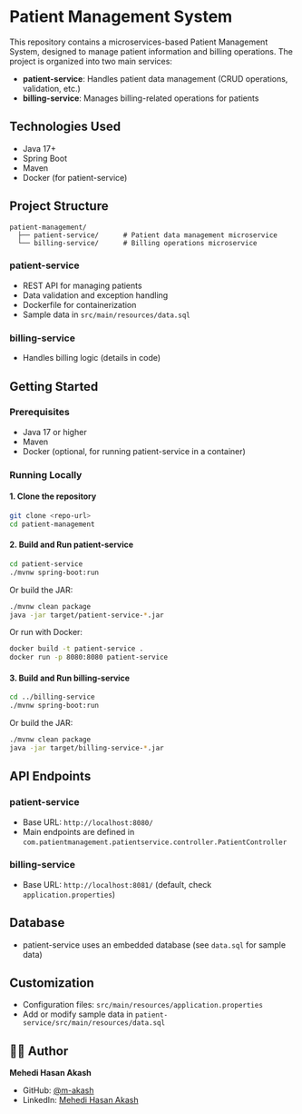 # Patient Management System

This repository contains a microservices-based Patient Management System, designed to manage patient information and billing operations. The project is organized into two main services:

- **patient-service**: Handles patient data management (CRUD operations, validation, etc.)
- **billing-service**: Manages billing-related operations for patients

## Technologies Used

- Java 17+
- Spring Boot
- Maven
- Docker (for patient-service)

## Project Structure

```
patient-management/
  ├── patient-service/      # Patient data management microservice
  └── billing-service/      # Billing operations microservice
```

### patient-service

- REST API for managing patients
- Data validation and exception handling
- Dockerfile for containerization
- Sample data in `src/main/resources/data.sql`

### billing-service

- Handles billing logic (details in code)

## Getting Started

### Prerequisites

- Java 17 or higher
- Maven
- Docker (optional, for running patient-service in a container)

### Running Locally

#### 1. Clone the repository

```bash
git clone <repo-url>
cd patient-management
```

#### 2. Build and Run patient-service

```bash
cd patient-service
./mvnw spring-boot:run
```

Or build the JAR:

```bash
./mvnw clean package
java -jar target/patient-service-*.jar
```

Or run with Docker:

```bash
docker build -t patient-service .
docker run -p 8080:8080 patient-service
```

#### 3. Build and Run billing-service

```bash
cd ../billing-service
./mvnw spring-boot:run
```

Or build the JAR:

```bash
./mvnw clean package
java -jar target/billing-service-*.jar
```

## API Endpoints

### patient-service

- Base URL: `http://localhost:8080/`
- Main endpoints are defined in `com.patientmanagement.patientservice.controller.PatientController`

### billing-service

- Base URL: `http://localhost:8081/` (default, check `application.properties`)

## Database

- patient-service uses an embedded database (see `data.sql` for sample data)

## Customization

- Configuration files: `src/main/resources/application.properties`
- Add or modify sample data in `patient-service/src/main/resources/data.sql`

## 👨‍💻 Author

**Mehedi Hasan Akash**

- GitHub: [@m-akash](https://github.com/m-akash)
- LinkedIn: [Mehedi Hasan Akash](https://www.linkedin.com/in/mehedi-hasan-akash/)
